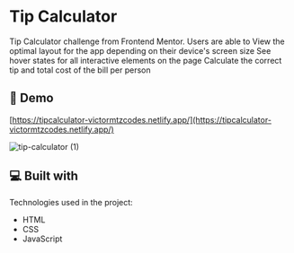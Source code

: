 <h1 id="title">Tip Calculator</h1>

<p id="description">Tip Calculator challenge from Frontend Mentor. Users are able to View the optimal layout for the app depending on their device's screen size See hover states for all interactive elements on the page Calculate the correct tip and total cost of the bill per person</p>

<h2>🚀 Demo</h2>

[https://tipcalculator-victormtzcodes.netlify.app/](https://tipcalculator-victormtzcodes.netlify.app/)

![tip-calculator (1)](https://user-images.githubusercontent.com/93169407/185770429-4649db36-c6fa-4269-bfee-2d7943c4bd4e.png)
  
<h2>💻 Built with</h2>

Technologies used in the project:

*   HTML
*   CSS
*   JavaScript
